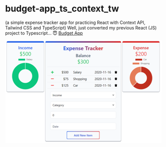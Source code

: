 # budget-app_ts_context_tw
(a simple expense tracker app for practicing React with Context API, Tailwind CSS and TypeScript)
Well, just converted my previous React (JS) project to Typescript... :innocent:
[Budget App](https://github.com/Tkalex32/budget-app_context_tw)

![Screenshot](https://raw.githubusercontent.com/Tkalex32/Tkalex32/main/budget_tracker_app.png)